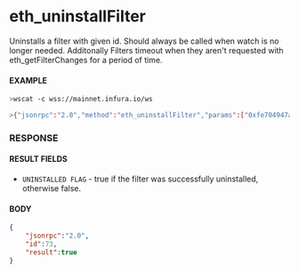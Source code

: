 # eth_uninstallFilter

Uninstalls a filter with given id. Should always be called when watch is no longer needed. Additonally Filters timeout when they aren't requested with eth_getFilterChanges for a period of time.

#### EXAMPLE
```bash
>wscat -c wss://mainnet.infura.io/ws 

>{"jsonrpc":"2.0","method":"eth_uninstallFilter","params":["0xfe704947a3cd3ca12541458a4321c869"],"id":73}
```

### RESPONSE

#### RESULT FIELDS
- `UNINSTALLED FLAG` - true if the filter was successfully uninstalled, otherwise false.

#### BODY

```json
{
    "jsonrpc":"2.0",
    "id":73,
    "result":true
}
```
